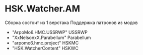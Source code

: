 # HSK.Watcher.AM

 Сборка состоит из 1 верстака
  Поддержка патронов из модов 
* "ArpoMo6.HMC.USSRWP" USSRWP
*  "XxNelsonxX.Parabellum" Parabellum
*  "arpomo6.hmc.project" HSKMC
*  "HSK.WatcherContent" HSKWC 